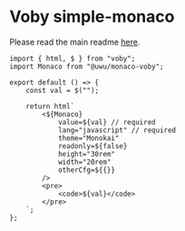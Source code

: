 # Voby simple-monaco

Please read the main readme [here](https://github.com/uwu/simple-monaco).

```tsx
import { html, $ } from "voby";
import Monaco from "@uwu/monaco-voby";

export default () => {
	const val = $("");

	return html`
		<${Monaco}
			value=${val} // required
			lang="javascript" // required
			theme="Monokai"
			readonly=${false}
			height="30rem"
			width="20rem"
			otherCfg=${{}}
		/>
		<pre>
			<code>${val}</code>
		</pre>
	`;
};
```
